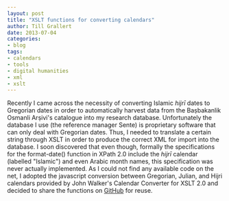 ```yaml
---
layout: post
title: "XSLT functions for converting calendars"
author: Till Grallert
date: 2013-07-04
categories:
- blog
tags:
- calendars
- tools
- digital humanities
- xml
- xslt
---
```


Recently I came across the necessity of converting Islamic *hijrī* dates to Gregorian dates in order to automatically harvest data from the Baṣbakanlik Osmanli Arṣivi's catalogue into my research database. Unfortunately the database I use (the reference manager Sente) is proprietary software that can only deal with Gregorian dates. Thus, I needed to translate a certain string through XSLT in order to produce the correct XML for import into the database. I soon discovered that even though, formally the specifications for the format-date() function in XPath 2.0 include the *hijrī* calendar (labelled "Islamic") and even Arabic month names, this specification was never actually implemented.
As I could not find any available code on the net, I adopted the javascript conversion between Gregorian, Julian, and Hijri calendars provided by John Walker's Calendar Converter for XSLT 2.0 and decided to share the functions on [GitHub](https://github.com/tillgrallert/xslt-calendar-conversion) for reuse.
